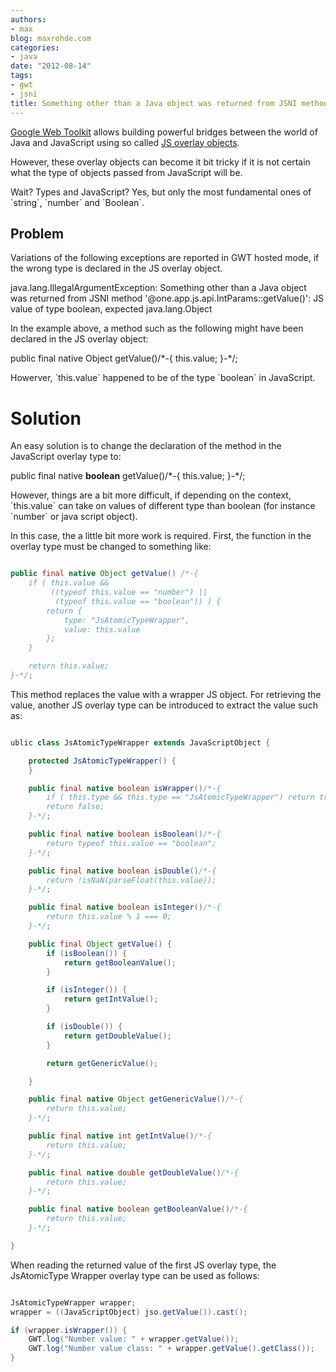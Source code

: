 ```yaml
---
authors:
- max
blog: maxrohde.com
categories:
- java
date: "2012-08-14"
tags:
- gwt
- jsni
title: Something other than a Java object was returned from JSNI method
---
```


[Google Web Toolkit](https://developers.google.com/web-toolkit/) allows building powerful bridges between the world of Java and JavaScript using so called [JS overlay objects](http://googlewebtoolkit.blogspot.co.nz/2008/08/getting-to-really-know-gwt-part-2.html).

However, these overlay objects can become it bit tricky if it is not certain what the type of objects passed from JavaScript will be.

Wait? Types and JavaScript? Yes, but only the most fundamental ones of \`string\`, \`number\` and \`Boolean\`.

## Problem

Variations of the following exceptions are reported in GWT hosted mode, if the wrong type is declared in the JS overlay object.

java.lang.IllegalArgumentException: Something other than a Java object was returned from JSNI method '@one.app.js.api.IntParams::getValue()': JS value of type boolean, expected java.lang.Object

In the example above, a method such as the following might have been declared in the JS overlay object:

public final native Object getValue()/\*-{ this.value; }-\*/;

Howerver, \`this.value\` happened to be of the type \`boolean\` in JavaScript.

# Solution

An easy solution is to change the declaration of the method in the JavaScript overlay type to:

public final native **boolean** getValue()/\*-{ this.value; }-\*/;

However, things are a bit more difficult, if depending on the context, \`this.value\` can take on values of different type than boolean (for instance \`number\` or java script object).

In this case, the a little bit more work is required. First, the function in the overlay type must be changed to something like:

```java

public final native Object getValue() /*-{
	if ( this.value &&
	     ((typeof this.value == "number") ||
	      (typeof this.value == "boolean")) ) {
		return {
			type: "JsAtomicTypeWrapper",
			value: this.value
		};
	}

	return this.value;
}-*/;
```

This method replaces the value with a wrapper JS object. For retrieving the value, another JS overlay type can be introduced to extract the value such as:

```java

ublic class JsAtomicTypeWrapper extends JavaScriptObject {

	protected JsAtomicTypeWrapper() {
	}

	public final native boolean isWrapper()/*-{
		if ( this.type && this.type == "JsAtomicTypeWrapper") return true;
		return false;
	}-*/;

	public final native boolean isBoolean()/*-{
		return typeof this.value == "boolean";
	}-*/;

	public final native boolean isDouble()/*-{
		return !isNaN(parseFloat(this.value));
	}-*/;

	public final native boolean isInteger()/*-{
		return this.value % 1 === 0;
	}-*/;

	public final Object getValue() {
		if (isBoolean()) {
			return getBooleanValue();
		}

		if (isInteger()) {
			return getIntValue();
		}

		if (isDouble()) {
			return getDoubleValue();
		}

		return getGenericValue();

	}

	public final native Object getGenericValue()/*-{
		return this.value;
	}-*/;

	public final native int getIntValue()/*-{
		return this.value;
	}-*/;

	public final native double getDoubleValue()/*-{
		return this.value;
	}-*/;

	public final native boolean getBooleanValue()/*-{
		return this.value;
	}-*/;

}
```

When reading the returned value of the first JS overlay type, the JsAtomicType Wrapper overlay type can be used as follows:

```java

JsAtomicTypeWrapper wrapper;
wrapper = ((JavaScriptObject) jso.getValue()).cast();

if (wrapper.isWrapper()) {
	GWT.log("Number value: " + wrapper.getValue());
	GWT.log("Number value class: " + wrapper.getValue().getClass());
}
```